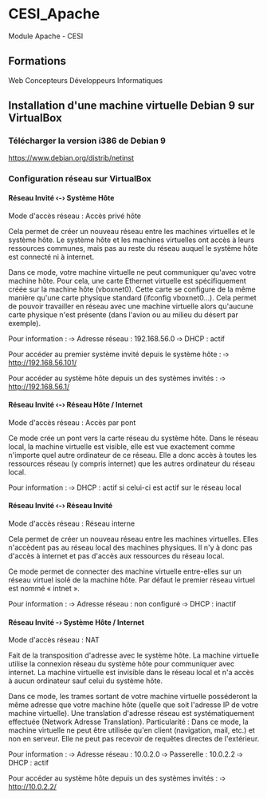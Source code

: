 # CESI_Apache

Module Apache - CESI

## Formations

Web Concepteurs
Développeurs Informatiques




## Installation d'une machine virtuelle Debian 9 sur VirtualBox

### Télécharger la version i386 de Debian 9

https://www.debian.org/distrib/netinst




### Configuration réseau sur VirtualBox

#### Réseau Invité ‹-› Système Hôte

Mode d'accès réseau : Accès privé hôte

Cela permet de créer un nouveau réseau entre les machines virtuelles et le système hôte. Le système hôte et les machines virtuelles ont accès à leurs ressources communes, mais pas au reste du réseau auquel le système hôte est connecté ni à internet.

Dans ce mode, votre machine virtuelle ne peut communiquer qu'avec votre machine hôte. Pour cela, une carte Ethernet virtuelle est spécifiquement créée sur la machine hôte (vboxnet0). Cette carte se configure de la même manière qu'une carte physique standard (ifconfig vboxnet0...). Cela permet de pouvoir travailler en réseau avec une machine virtuelle alors qu'aucune carte physique n'est présente (dans l'avion ou au milieu du désert par exemple).

Pour information :
➩ Adresse réseau : 192.168.56.0
➩ DHCP : actif

Pour accéder au premier système invité depuis le système hôte :
➩ http://192.168.56.101/

Pour accéder au système hôte depuis un des systèmes invités :
➩ http://192.168.56.1/

#### Réseau Invité ‹-› Réseau Hôte / Internet

Mode d'accès réseau : Accès par pont

Ce mode crée un pont vers la carte réseau du système hôte. Dans le réseau local, la machine virtuelle est visible, elle est vue exactement comme n'importe quel autre ordinateur de ce réseau. Elle a donc accès à toutes les ressources réseau (y compris internet) que les autres ordinateur du réseau local.

Pour information :
➩ DHCP : actif si celui-ci est actif sur le réseau local

#### Réseau Invité ‹-› Réseau Invité

Mode d'accès réseau : Réseau interne

Cela permet de créer un nouveau réseau entre les machines virtuelles. Elles n'accèdent pas au réseau local des machines physiques. Il n'y à donc pas d'accès à internet et pas d'accès aux ressources du réseau local.

Ce mode permet de connecter des machine virtuelle entre-elles sur un réseau virtuel isolé de la machine hôte. Par défaut le premier réseau virtuel est nommé « intnet ».

Pour information :
➩ Adresse réseau : non configuré
➩ DHCP : inactif

#### Réseau Invité -› Système Hôte / Internet

Mode d'accès réseau : NAT

Fait de la transposition d'adresse avec le système hôte. La machine virtuelle utilise la connexion réseau du système hôte pour communiquer avec internet. La machine virtuelle est invisible dans le réseau local et n'a accès à aucun ordinateur sauf celui du système hôte.

Dans ce mode, les trames sortant de votre machine virtuelle posséderont la même adresse que votre machine hôte (quelle que soit l'adresse IP de votre machine virtuelle). Une translation d'adresse réseau est systématiquement effectuée (Network Adresse Translation). Particularité : Dans ce mode, la machine virtuelle ne peut être utilisée qu'en client (navigation, mail, etc.) et non en serveur. Elle ne peut pas recevoir de requêtes directes de l'extérieur.

Pour information :
➩ Adresse réseau : 10.0.2.0
➩ Passerelle : 10.0.2.2
➩ DHCP : actif

Pour accéder au système hôte depuis un des systèmes invités :
➩ http://10.0.2.2/
